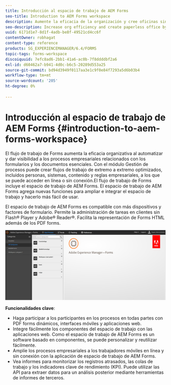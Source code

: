 ```yaml
---
title: Introducción al espacio de trabajo de AEM Forms
seo-title: Introduction to AEM Forms workspace
description: Aumente la eficacia de la organización y cree oficinas sin papel mediante la automatización de los procesos del negocio mediante el espacio de trabajo de LiveCycle AEM Forms.
seo-description: Increase org efficiency and create paperless office by business process automation using LiveCycle AEM Forms workspace.
uuid: 6171d1e7-8d1f-4adb-be8f-49521cd4cc6f
contentOwner: robhagat
content-type: reference
products: SG_EXPERIENCEMANAGER/6.4/FORMS
topic-tags: forms-workspace
discoiquuid: 7efc8ad6-2bb1-41a6-ac0b-7f8ddddbf2a6
exl-id: d60462a7-b941-4d0c-b6c5-20289d553a25
source-git-commit: bd94d3949f0117aa3e1c9f0e84f7293a5d6b03b4
workflow-type: tm+mt
source-wordcount: '205'
ht-degree: 0%

---
```


# Introducción al espacio de trabajo de AEM Forms {#introduction-to-aem-forms-workspace}

El flujo de trabajo de Forms aumenta la eficacia organizativa al automatizar y dar visibilidad a los procesos empresariales relacionados con los formularios y los documentos esenciales. Con el módulo Gestión de procesos puede crear flujos de trabajo de extremo a extremo optimizados, incluidos personas, sistemas, contenido y reglas empresariales, a los que se puede acceder en línea o sin conexión.El flujo de trabajo de Forms incluye el espacio de trabajo de AEM Forms. El espacio de trabajo de AEM Forms agrega nuevas funciones para ampliar e integrar el espacio de trabajo y hacerlo más fácil de usar.

El espacio de trabajo de AEM Forms es compatible con más dispositivos y factores de formulario. Permite la administración de tareas en clientes sin Flash® Player y Adobe® Reader®. Facilita la representación de Forms HTML además de los PDF forms.

![html-ws](assets/html-ws.png)

**Funcionalidades clave**:

* Haga participar a los participantes en los procesos en todas partes con PDF forms dinámicos, interfaces móviles y aplicaciones web.
* Integre fácilmente los componentes del espacio de trabajo con las aplicaciones web. Como el espacio de trabajo de AEM Forms es un software basado en componentes, se puede personalizar y reutilizar fácilmente.
* Amplíe los procesos empresariales a los trabajadores móviles en línea y sin conexión con la aplicación de espacio de trabajo de AEM Forms.
* Vea informes para monitorizar los registros atrasados, las colas de trabajo y los indicadores clave de rendimiento (KPI). Puede utilizar las API para extraer datos para un análisis posterior mediante herramientas de informes de terceros.
